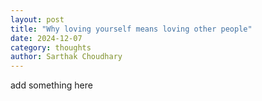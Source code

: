 ```yaml
---
layout: post
title: "Why loving yourself means loving other people"
date: 2024-12-07
category: thoughts
author: Sarthak Choudhary
---
```


add something here
